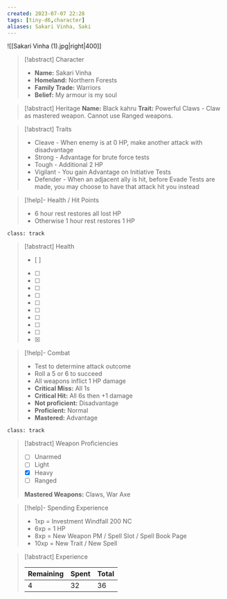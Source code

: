 ```yaml
---
created: 2023-07-07 22:28
tags: [tiny-d6,character]
aliases: Sakari Vinha, Saki
---
```

![[Sakari Vinha (1).jpg|right|400]]

> [!abstract] Character
> - **Name:** Sakari Vinha
> - **Homeland:** Northern Forests
> - **Family Trade:** Warriors
> - **Belief:** My armour is my soul

> [!abstract] Heritage
> **Name:** Black kahru
> **Trait:** Powerful Claws - Claw as mastered weapon. Cannot use Ranged weapons.

> [!abstract] Traits
> - Cleave - When enemy is at 0 HP, make another attack with disadvantage
> - Strong - Advantage for brute force tests
> - Tough - Additional 2 HP
> - Vigilant - You gain Advantage on Initiative Tests
> - Defender - When an adjacent ally is hit, before Evade Tests are made, you may choose to have that attack hit you instead

> [!help]- Health / Hit Points
> - 6 hour rest restores all lost HP
> - Otherwise 1 hour rest restores 1 HP

`class: track`
> [!abstract] Health
> - [ ] 
> - [ ] 
> - [ ] 
> - [ ] 
> - [ ] 
> - [ ] 
> - [ ] 
> - [ ] 
> - [ ] 
> - [ ] 
> - [x] 

> [!help]- Combat
> - Test to determine attack outcome
> - Roll a 5 or 6 to succeed
> - All weapons inflict 1 HP damage
> - **Critical Miss:** All 1s
> - **Critical Hit:** All 6s then +1 damage
> - **Not proficient:** Disadvantage
> - **Proficient:** Normal
> - **Mastered:** Advantage

`class: track`
> [!abstract] Weapon Proficiencies
> - [ ] Unarmed
> - [ ] Light
> - [x] Heavy
> - [ ] Ranged
>
> **Mastered Weapons:** Claws, War Axe

> [!help]- Spending Experience
> - 1xp = Investment Windfall 200 NC  
> - 6xp = 1 HP
> - 8xp = New Weapon PM / Spell Slot / Spell Book Page  
> - 10xp = New Trait / New Spell  

> [!abstract] Experience
> 
> | Remaining | Spent | Total |
> | -- | -- | -- |
> | 4 | 32 | 36 |
